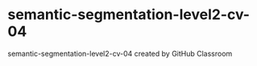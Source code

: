 # semantic-segmentation-level2-cv-04
semantic-segmentation-level2-cv-04 created by GitHub Classroom
